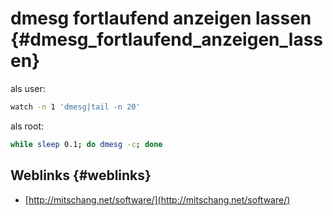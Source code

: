 # dmesg fortlaufend anzeigen lassen {#dmesg_fortlaufend_anzeigen_lassen}

als user:

```bash
watch -n 1 'dmesg|tail -n 20'
```

als root:

```bash
while sleep 0.1; do dmesg -c; done
```

## Weblinks {#weblinks}

* [http://mitschang.net/software/](http://mitschang.net/software/)



